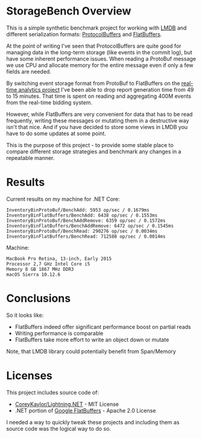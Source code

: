 # StorageBench Overview

This is a simple synthetic benchmark project for working with
[LMDB](https://symas.com/lmdb/) and different serialization formats:
[ProtocolBuffers](https://developers.google.com/protocol-buffers/) and
[FlatBuffers](https://github.com/google/flatbuffers).

At the point of writing I've seen that ProtocolBuffers are quite good
for managing data in the long-term storage (like events in the commit
log), but have some inherent performance issues. When reading a
ProtoBuf message we use CPU and allocate memory for the entire message
even if only a few fields are needed.

By switching event storage format from ProtoBuf to FlatBuffers on the
[real-time analytics project](https://abdullin.com/bitgn/real-time-analytics/)
I've been able to drop report generation time from 49 to 15
minutes. That time is spent on reading and aggregating 400M events
from the real-time bidding system.

However, while FlatBuffers are very convenient for data that has to be
read frequently, writing these messages or mutating them in a
destructive way isn't that nice. And if you have decided to store some
views in LMDB you have to do some updates at some point.


This is the purpose of this project - to provide some stable place to
compare different storage strategies and benchmark any changes in a
repeatable manner.

#  Results

Current results on my machine for .NET Core:

```
InventoryBinProtoBuf/BenchAdd: 5953 op/sec / 0.1679ms
InventoryBinFlatBuffers/BenchAdd: 6438 op/sec / 0.1553ms
InventoryBinProtoBuf/BenchAddRemove: 6359 op/sec / 0.1572ms
InventoryBinFlatBuffers/BenchAddRemove: 6472 op/sec / 0.1545ms
InventoryBinProtoBuf/BenchRead: 290276 op/sec / 0.0034ms
InventoryBinFlatBuffers/BenchRead: 712588 op/sec / 0.0014ms
```

Machine:
```
MacBook Pro Retina, 13-inch, Early 2015
Processor 2,7 GHz Intel Core i5
Memory 8 GB 1867 MHz DDR3
macOS Sierra 10.12.6
```

# Conclusions

So it looks like:

* FlatBuffers indeed offer significant performance boost on partial
  reads
* Writing performance is comparable
* FlatBuffers take more effort to write an object down or mutate

Note, that LMDB library could potentially benefit from Span/Memory

# Licenses

This project includes source code of:

* [CoreyKaylor/Lightning.NET](https://github.com/CoreyKaylor/Lightning.NET) -
  MIT License
* .NET portion of
  [Google FlatBuffers](https://github.com/google/flatbuffers) - Apache
  2.0 License

I needed a way to quickly tweak these projects and including them as
source code was the logical way to do so.
